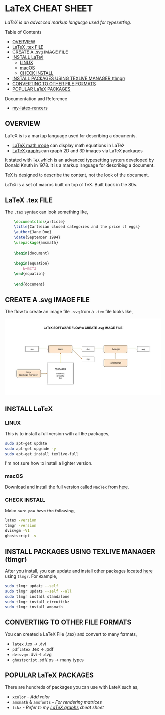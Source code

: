 # LaTeX CHEAT SHEET

_LaTeX is an advanced markup language used for typesetting._

Table of Contents

* [OVERVIEW](https://github.com/JeffDeCola/my-cheat-sheets/tree/master/software/development/languages/latex-cheat-sheet#overview)
* [LaTeX .tex FILE](https://github.com/JeffDeCola/my-cheat-sheets/tree/master/software/development/languages/latex-cheat-sheet#latex-tex-file)
* [CREATE A .svg IMAGE FILE](https://github.com/JeffDeCola/my-cheat-sheets/tree/master/software/development/languages/latex-cheat-sheet#create-a-svg-image-file)
* [INSTALL LaTeX](https://github.com/JeffDeCola/my-cheat-sheets/tree/master/software/development/languages/latex-cheat-sheet#install-latex)
  * [LINUX](https://github.com/JeffDeCola/my-cheat-sheets/tree/master/software/development/languages/latex-cheat-sheet#linux)
  * [macOS](https://github.com/JeffDeCola/my-cheat-sheets/tree/master/software/development/languages/latex-cheat-sheet#macos)
  * [CHECK INSTALL](https://github.com/JeffDeCola/my-cheat-sheets/tree/master/software/development/languages/latex-cheat-sheet#check-install)
* [INSTALL PACKAGES USING TEXLIVE MANAGER (tlmgr)](https://github.com/JeffDeCola/my-cheat-sheets/tree/master/software/development/languages/latex-cheat-sheet#install-packages-using-texlive-manager-tlmgr)
* [CONVERTING TO OTHER FILE FORMATS](https://github.com/JeffDeCola/my-cheat-sheets/tree/master/software/development/languages/latex-cheat-sheet#converting-to-other-file-formats)
* [POPULAR LaTeX PACKAGES](https://github.com/JeffDeCola/my-cheat-sheets/tree/master/software/development/languages/latex-cheat-sheet#popular-latex-packages)

Documentation and Reference

* [my-latex-renders](https://github.com/JeffDeCola/my-latex-renders)

## OVERVIEW

LaTeX is is a markup language used for describing a documents.

* [LaTeX math mode](https://github.com/JeffDeCola/my-cheat-sheets/tree/master/software/development/languages/latex-cheat-sheet/latex-math-mode.md)
can display math equations in LaTeX
* [LaTeX graphs](https://github.com/JeffDeCola/my-cheat-sheets/tree/master/software/development/languages/latex-cheat-sheet/latex-graphs.md)
can graph 2D and 3D images via LaTeX packages

It stated with `TeX` which is an advanced typesetting system
developed by Donald Knuth in 1978. It is a markup language
for describing a document.

TeX is designed to describe the content, not the look of the document.

`LaTeX` is a set of macros built on top of TeX. Built back in the 80s.

## LaTeX .tex FILE

The `.tex` syntax can look something like,

```latex
    \documentclass{article}
    \title{Cartesian closed categories and the price of eggs}
    \author{Jane Doe}
    \date{September 1994}
    \usepackage{amsmath}

    \begin{document}

    \begin{equation}
        E=mc^2
    \end{equation}

    \end{document}
```

## CREATE A .svg IMAGE FILE

The flow to create an image file `.svg` from a `.tex` file looks like,

![IMAGE - latex-software-flow-to-create-svg-image-file - IMAGE](../../../../docs/pics/latex-software-flow-to-create-svg-image-file.jpg)

## INSTALL LaTeX

### LINUX

This is to install a full version with all the packages,

```bash
sudo apt-get update
sudo apt-get upgrade -y
sudo apt-get install texlive-full
```

I'm not sure how to install a lighter version.

### macOS

Download and install the full version called `MacTex` from
[here](http://tug.org/mactex/mactex-download.html).

### CHECK INSTALL

Make sure you have the following,

```bash
latex -version
tlmgr -version
dvisvgm -V1
ghostscript -v
```

## INSTALL PACKAGES USING TEXLIVE MANAGER (tlmgr)

After you install, you can update and install other packages located
[here](https://ctan.org/)
using `tlmgr`. For example,

```bash
sudo tlmgr update --self
sudo tlmgr update --self --all
sudo tlmgr install standalone
sudo tlmgr install circuitikz
sudo tlmgr install amsmath
```

## CONVERTING TO OTHER FILE FORMATS

You can created a LaTeX File (.tex) and convert to many formats,

* `latex` .tex -> .dvi
* `pdflatex` .tex -> .pdf
* `dvisvgm` .dvi -> .svg
* `ghostscript` .pdf/.ps -> many types

## POPULAR LaTeX PACKAGES

There are hundreds of packages you can use with LateX such as,

* `xcolor` - _Add color_
* `amsmath` & `amsfonts` - _For rendering matrices_
* `tikz` - _Refer to my
  [LaTeX graphs](https://github.com/JeffDeCola/my-cheat-sheets/tree/master/software/development/languages/latex-cheat-sheet/latex-math-mode.md)
  cheat sheet_
